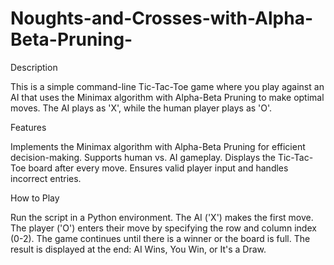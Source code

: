 # Noughts-and-Crosses-with-Alpha-Beta-Pruning-
Description

This is a simple command-line Tic-Tac-Toe game where you play against an AI that uses the Minimax algorithm with Alpha-Beta Pruning to make optimal moves. The AI plays as 'X', while the human player plays as 'O'.

Features

Implements the Minimax algorithm with Alpha-Beta Pruning for efficient decision-making.
Supports human vs. AI gameplay.
Displays the Tic-Tac-Toe board after every move.
Ensures valid player input and handles incorrect entries.

How to Play

Run the script in a Python environment.
The AI ('X') makes the first move.
The player ('O') enters their move by specifying the row and column index (0-2).
The game continues until there is a winner or the board is full.
The result is displayed at the end: AI Wins, You Win, or It's a Draw.
